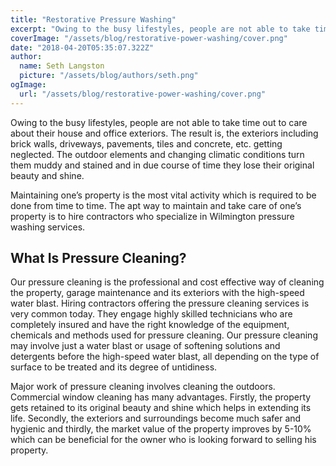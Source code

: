 ```yaml
---
title: "Restorative Pressure Washing"
excerpt: "Owing to the busy lifestyles, people are not able to take time out to care about their house and office exteriors. The result is, the exteriors including brick walls, driveways, pavements, tiles and concrete, etc. getting neglected. The outdoor elements and changing climatic conditions turn them muddy and stained and in due course of time they lose their original beauty and shine."
coverImage: "/assets/blog/restorative-power-washing/cover.png"
date: "2018-04-20T05:35:07.322Z"
author:
  name: Seth Langston
  picture: "/assets/blog/authors/seth.png"
ogImage:
  url: "/assets/blog/restorative-power-washing/cover.png"
---
```


Owing to the busy lifestyles, people are not able to take time out to care about their house and office exteriors. The result is, the exteriors including brick walls, driveways, pavements, tiles and concrete, etc. getting neglected. The outdoor elements and changing climatic conditions turn them muddy and stained and in due course of time they lose their original beauty and shine.

Maintaining one’s property is the most vital activity which is required to be done from time to time. The apt way to maintain and take care of one’s property is to hire contractors who specialize in Wilmington pressure washing services.

## What Is Pressure Cleaning?

Our pressure cleaning is the professional and cost effective way of cleaning the property, garage maintenance and its exteriors with the high-speed water blast. Hiring contractors offering the pressure cleaning services is very common today. They engage highly skilled technicians who are completely insured and have the right knowledge of the equipment, chemicals and methods used for pressure cleaning. Our pressure cleaning may involve just a water blast or usage of softening solutions and detergents before the high-speed water blast, all depending on the type of surface to be treated and its degree of untidiness.

Major work of pressure cleaning involves cleaning the outdoors. Commercial window cleaning has many advantages. Firstly, the property gets retained to its original beauty and shine which helps in extending its life. Secondly, the exteriors and surroundings become much safer and hygienic and thirdly, the market value of the property improves by 5-10% which can be beneficial for the owner who is looking forward to selling his property.
